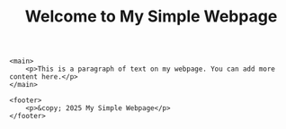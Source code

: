<!DOCTYPE html>
<html lang="en">
<head>
    <meta charset="UTF-8">
    <meta name="viewport" content="width=device-width, initial-scale=1.0">
    <title>Simple Webpage</title>
</head>
<body>
    <header>
        <h1>Welcome to My Simple Webpage</h1>
    </header>
    
    <main>
        <p>This is a paragraph of text on my webpage. You can add more content here.</p>
    </main>
    
    <footer>
        <p>&copy; 2025 My Simple Webpage</p>
    </footer>
</body>
</html>
